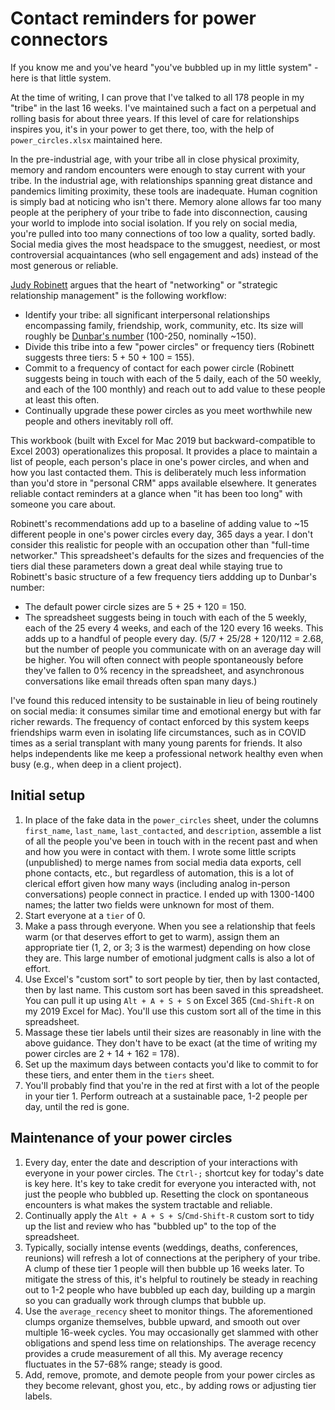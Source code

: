 # Contact reminders for power connectors

If you know me and you've heard "you've bubbled up in my little system" - here
is that little system.

At the time of writing, I can prove that I've talked to all 178 people in my
"tribe" in the last 16 weeks. I've maintained such a fact on a perpetual and
rolling basis for about three years. If this level of care for relationships
inspires you, it's in your power to get there, too, with the help of
`power_circles.xlsx` maintained here.

In the pre-industrial age, with your tribe all in close physical proximity,
memory and random encounters were enough to stay current with your tribe. In
the industrial age, with relationships spanning great distance and pandemics
limiting proximity, these tools are inadequate. Human cognition is simply bad
at noticing who isn't there. Memory alone allows far too many people at the
periphery of your tribe to fade into disconnection, causing your world to
implode into social isolation. If you rely on social media, you're pulled into
too many connections of too low a quality, sorted badly. Social media gives the
most headspace to the smuggest, neediest, or most controversial acquaintances
(who sell engagement and ads) instead of the most generous or reliable.

[Judy Robinett](https://isbnsearch.org/isbn/9780071830737) argues that the
heart of "networking" or "strategic relationship management" is the following
workflow:

- Identify your tribe: all significant interpersonal relationships encompassing
  family, friendship, work, community, etc. Its size will roughly be [Dunbar's
  number](https://en.wikipedia.org/wiki/Dunbar%27s_number) (100-250, nominally
  ~150).
- Divide this tribe into a few "power circles" or frequency tiers (Robinett
  suggests three tiers: 5 + 50 + 100 = 155).
- Commit to a frequency of contact for each power circle (Robinett suggests
  being in touch with each of the 5 daily, each of the 50 weekly, and each of
  the 100 monthly) and reach out to add value to these people at least this
  often.
- Continually upgrade these power circles as you meet worthwhile new people and
  others inevitably roll off.

This workbook (built with Excel for Mac 2019 but backward-compatible to Excel
2003) operationalizes this proposal. It provides a place to maintain a list of
people, each person's place in one's power circles, and when and how you last
contacted them. This is deliberately much less information than you'd store in
"personal CRM" apps available elsewhere. It generates reliable contact
reminders at a glance when "it has been too long" with someone you care about.

Robinett's recommendations add up to a baseline of adding value to ~15
different people in one's power circles every day, 365 days a year. I don't
consider this realistic for people with an occupation other than "full-time
networker." This spreadsheet's defaults for the sizes and frequencies of the
tiers dial these parameters down a great deal while staying true to Robinett's
basic structure of a few frequency tiers addding up to Dunbar's number:

- The default power circle sizes are 5 + 25 + 120 = 150.
- The spreadsheet suggests being in touch with each of the 5 weekly, each of
  the 25 every 4 weeks, and each of the 120 every 16 weeks. This adds up to a
  handful of people every day. (5/7 + 25/28 + 120/112 = 2.68, but the number of
  people you communicate with on an average day will be higher. You will often
  connect with people spontaneously before they've fallen to 0% recency in the
  spreadsheet, and asynchronous conversations like email threads often span
  many days.)

I've found this reduced intensity to be sustainable in lieu of being routinely
on social media: it consumes similar time and emotional energy but with far
richer rewards. The frequency of contact enforced by this system keeps
friendships warm even in isolating life circumstances, such as in COVID times
as a serial transplant with many young parents for friends.  It also helps
independents like me keep a professional network healthy even when busy (e.g.,
when deep in a client project).

## Initial setup

1. In place of the fake data in the `power_circles` sheet, under the columns
   `first_name`, `last_name`, `last_contacted`, and `description`, assemble a
   list of all the people you've been in touch with in the recent past and when
   and how you were in contact with them. I wrote some little scripts
   (unpublished) to merge names from social media data exports, cell phone
   contacts, etc., but regardless of automation, this is a lot of clerical
   effort given how many ways (including analog in-person conversations) people
   connect in practice. I ended up with 1300-1400 names; the latter two fields
   were unknown for most of them.
1. Start everyone at a `tier` of 0.
1. Make a pass through everyone. When you see a relationship that feels warm
   (or that deserves effort to get to warm), assign them an appropriate tier
   (1, 2, or 3; 3 is the warmest) depending on how close they are. This large
   number of emotional judgment calls is also a lot of effort.
1. Use Excel's "custom sort" to sort people by tier, then by last contacted,
   then by last name. This custom sort has been saved in this spreadsheet. You
   can pull it up using `Alt + A + S + S` on Excel 365 (`Cmd-Shift-R` on my
   2019 Excel for Mac). You'll use this custom sort all of the time in this
   spreadsheet.
1. Massage these tier labels until their sizes are reasonably in line with the
   above guidance. They don't have to be exact (at the time of writing my power
   circles are 2 + 14 + 162 = 178).
1. Set up the maximum days between contacts you'd like to commit to for these
   tiers, and enter them in the `tiers` sheet.
1. You'll probably find that you're in the red at first with a lot of the
   people in your tier 1. Perform outreach at a sustainable pace, 1-2 people
   per day, until the red is gone.

## Maintenance of your power circles

1. Every day, enter the date and description of your interactions with everyone
   in your power circles. The `Ctrl-;` shortcut key for today's date is key
   here. It's key to take credit for everyone you interacted with, not just the
   people who bubbled up. Resetting the clock on spontaneous encounters is what
   makes the system tractable and reliable.
1. Continually apply the `Alt + A + S + S`/`Cmd-Shift-R` custom sort to tidy up
   the list and review who has "bubbled up" to the top of the spreadsheet.
1. Typically, socially intense events (weddings, deaths, conferences, reunions)
   will refresh a lot of connections at the periphery of your tribe. A clump of
   these tier 1 people will then bubble up 16 weeks later. To mitigate the
   stress of this, it's helpful to routinely be steady in reaching out to 1-2
   people who have bubbled up each day, building up a margin so you can
   gradually work through clumps that bubble up.
1. Use the `average_recency` sheet to monitor things. The aforementioned clumps
   organize themselves, bubble upward, and smooth out over multiple 16-week
   cycles. You may occasionally get slammed with other obligations and spend
   less time on relationships. The average recency provides a crude measurement
   of all this.  My average recency fluctuates in the 57-68% range; steady is
   good.
1. Add, remove, promote, and demote people from your power circles as they
   become relevant, ghost you, etc., by adding rows or adjusting tier labels.

